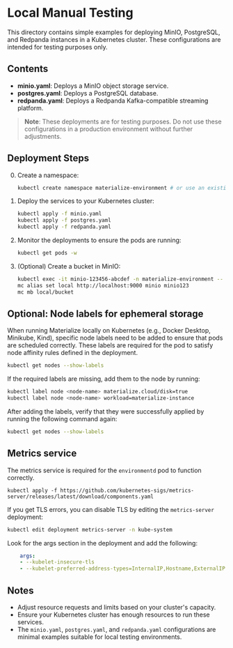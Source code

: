 # Local Manual Testing

This directory contains simple examples for deploying MinIO, PostgreSQL, and Redpanda instances in a Kubernetes cluster. These configurations are intended for testing purposes only.

## Contents

- **minio.yaml**: Deploys a MinIO object storage service.
- **postgres.yaml**: Deploys a PostgreSQL database.
- **redpanda.yaml**: Deploys a Redpanda Kafka-compatible streaming platform.

> **Note**: These deployments are for testing purposes. Do not use these configurations in a production environment without further adjustments.

## Deployment Steps

0. Create a namespace:

    ```bash
    kubectl create namespace materialize-environment # or use an existing namespace
    ```

1. Deploy the services to your Kubernetes cluster:

    ```bash
    kubectl apply -f minio.yaml
    kubectl apply -f postgres.yaml
    kubectl apply -f redpanda.yaml
    ```

2. Monitor the deployments to ensure the pods are running:

    ```bash
    kubectl get pods -w
    ```

3. (Optional) Create a bucket in MinIO:

    ```bash
    kubectl exec -it minio-123456-abcdef -n materialize-environment -- /bin/sh
    mc alias set local http://localhost:9000 minio minio123
    mc mb local/bucket
    ```

## Optional: Node labels for ephemeral storage

When running Materialize locally on Kubernetes (e.g., Docker Desktop, Minikube, Kind), specific node labels need to be added to ensure that pods are scheduled correctly. These labels are required for the pod to satisfy node affinity rules defined in the deployment.

```sh
kubectl get nodes --show-labels
```

If the required labels are missing, add them to the node by running:

```sh
kubectl label node <node-name> materialize.cloud/disk=true
kubectl label node <node-name> workload=materialize-instance
```

After adding the labels, verify that they were successfully applied by running the following command again:

```sh
kubectl get nodes --show-labels
```

## Metrics service

The metrics service is required for the `environmentd` pod to function correctly.

```
kubectl apply -f https://github.com/kubernetes-sigs/metrics-server/releases/latest/download/components.yaml
```

If you get TLS errors, you can disable TLS by editing the `metrics-server` deployment:

```sh
kubectl edit deployment metrics-server -n kube-system
```

Look for the args section in the deployment and add the following:

```yml
    args:
    - --kubelet-insecure-tls
    - --kubelet-preferred-address-types=InternalIP,Hostname,ExternalIP
```

## Notes

- Adjust resource requests and limits based on your cluster's capacity.
- Ensure your Kubernetes cluster has enough resources to run these services.
- The `minio.yaml`, `postgres.yaml`, and `redpanda.yaml` configurations are minimal examples suitable for local testing environments.
